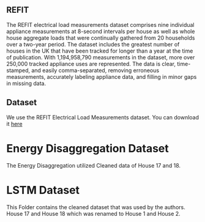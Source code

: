 ## REFIT

The REFIT electrical load measurements dataset comprises nine individual appliance measurements at 8-second intervals per house as well as whole house aggregate loads that were continually gathered from 20 households over a two-year period. The dataset includes the greatest number of houses in the UK that have been tracked for longer than a year at the time of publication. With 1,194,958,790 measurements in the dataset, more over 250,000 tracked appliance uses are represented. The data is clear, time-stamped, and easily comma-separated, removing erroneous measurements, accurately labeling appliance data, and filling in minor gaps in missing data. 

## Dataset
We use the REFIT Electrical Load Measurements dataset. You can download it [here](http://redd.csail.mit.edu/)

# Energy Disaggregation Dataset
The Energy Disaggregation utilized Cleaned data of House 17 and 18.

# LSTM Dataset
This Folder contains the cleaned dataset that was used by the authors. House 17 and House 18 which was renamed to House 1 and House 2.
